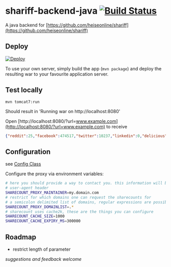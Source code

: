 # shariff-backend-java [![Build Status](https://travis-ci.org/headissue/shariff-backend-java.svg?branch=master)](https://travis-ci.org/headissue/shariff-backend-java)

A java backend for [https://github.com/heiseonline/shariff](https://github.com/heiseonline/shariff)

## Deploy

[![Deploy](https://www.herokucdn.com/deploy/button.svg)](https://heroku.com/deploy)

To use your own server, simply build the app (`mvn package`) and deploy the resulting war to your favourite application server.

## Test locally

    mvn tomcat7:run

Should result in 'Running war on http://localhost:8080'

Open [http://localhost:8080/?url=www.example.com](http://localhost:8080/?url=www.example.com) to receive
    
```json
{"reddit":25,"facebook":474517,"twitter":10237,"linkedin":0,"delicious":0,"stumbleupon":5882,"pinterest":1,"google-plus":28387}
```

## Configuration

see [Config Class](./src/main/java/com/headissue/sharecount/proxy/Config.java)

Configure the proxy via environment variables:
 
```bash
# here you should provide a way to contact you. this information will be sent with the 
# user-agent header
SHARECOUNT_PROXY_MAINTAINER=my.domain.com
# restrict for which domains one can request the sharecounts for
# a semicolon delimited list of domains, regular expressions are possible
SHARECOUNT_PROXY_DOMAINLIST=.*
# sharecount uses cache2k, these are the things you can configure
SHARECOUNT_CACHE_SIZE=1000
SHARECOUNT_CACHE_EXPIRY_MS=300000
```

## Roadmap

* restrict length of parameter


*suggestions and feedback welcome*
